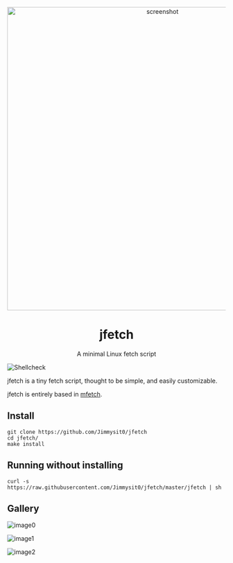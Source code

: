<p align="center"><img alt="screenshot" src="https://media.discordapp.net/attachments/743573851685912629/784142204746465310/jfetch1.png?width=1920&height=1080" width="700px"></p>
<h1 align="center">jfetch</h1>
<p align="center">A minimal Linux fetch script</p>

![Shellcheck](https://github.com/depsterr/mfetch/workflows/Shellcheck/badge.svg)

jfetch is a tiny fetch script, thought to be simple, and easily customizable.

jfetch is entirely based in [mfetch](https://github.com/depsterr/mfetch).

## Install
```
git clone https://github.com/Jimmysit0/jfetch
cd jfetch/
make install
```

## Running without installing 
```
curl -s https://raw.githubusercontent.com/Jimmysit0/jfetch/master/jfetch | sh
```

## Gallery

![image0](https://media.discordapp.net/attachments/743573851685912629/784256983163338752/unknown.png)

![image1](https://media.discordapp.net/attachments/772291172223156274/784160524824477706/unknown.png)

![image2](https://media.discordapp.net/attachments/743573851685912629/784257420368674816/unknown.png)

